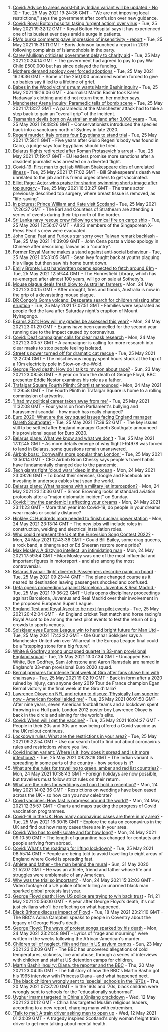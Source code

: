 1. [Covid: Advice to areas worst-hit by Indian variant will be updated - No 10](https://www.bbc.co.uk/news/uk-57246973) - Tue, 25 May 2021 19:24:36 GMT - "We are not imposing local restrictions," says the government after confusion over new guidance.
2. [Covid: Royal Bolton hospital taking 'urgent action' over virus](https://www.bbc.co.uk/news/uk-england-manchester-57242368) - Tue, 25 May 2021 19:32:12 GMT - Royal Bolton Hospital says it has experienced one of its busiest ever days amid a surge in patients.
3. [PM's burka comments gave impression of insensitivity - report](https://www.bbc.co.uk/news/uk-politics-57239483) - Tue, 25 May 2021 15:31:11 GMT - Boris Johnson launched a report in 2019 following complaints of Islamophobia in the party.
4. [Carey Mulligan criticises government delay to charity aid](https://www.bbc.co.uk/news/uk-57247477) - Tue, 25 May 2021 20:24:14 GMT - The government had agreed to pay to pay War Child £500,000 but has since delayed the funding.
5. [Mothers demand apology over forced adoptions](https://www.bbc.co.uk/news/uk-57231621) - Tue, 25 May 2021 16:19:36 GMT - Some of the 250,000 unmarried women forced to give up babies say it led to a lifetime of grief.
6. [Babes in the Wood victim's mum wants Martin Bashir inquiry](https://www.bbc.co.uk/news/uk-england-sussex-57242995) - Tue, 25 May 2021 19:16:06 GMT - Journalist Martin Bashir took Karen Hadaway's clothing and did not return them, her mother says.
7. [Manchester Arena Inquiry: Paramedic tells of bomb scene](https://www.bbc.co.uk/news/uk-england-manchester-57244695) - Tue, 25 May 2021 17:13:27 GMT - A paramedic at the Manchester attack had to take a step back to gain an "overall grip" of the incident.
8. [Tasmanian devils born on Australian mainland after 3,000 years](https://www.bbc.co.uk/news/world-australia-57249491) - Tue, 25 May 2021 19:48:26 GMT - Conservationists introduced the species back into a sanctuary north of Sydney in late 2020.
9. [Regeni murder: Italy orders four Egyptians to stand trial](https://www.bbc.co.uk/news/world-europe-57238620) - Tue, 25 May 2021 17:58:11 GMT - Five years after Giulio Regeni's body was found in Cairo, a judge says four Egyptians should be tried.
10. [Belarus flights redirected after Roman Protasevich's arrest](https://www.bbc.co.uk/news/world-europe-57239162) - Tue, 25 May 2021 17:19:47 GMT - EU leaders promise more sanctions after a dissident journalist was arrested on a diverted flight.
11. [Covid-19: First man to get jab William Shakespeare dies of unrelated illness](https://www.bbc.co.uk/news/uk-england-coventry-warwickshire-57234741) - Tue, 25 May 2021 17:17:02 GMT - Bill Shakespeare's death was unrelated to the jab and his friend urges others to get vaccinated.
12. [Elliot Page: Actor wins praise for sharing swimming shorts image after top surgery](https://www.bbc.co.uk/news/entertainment-arts-57239448) - Tue, 25 May 2021 16:33:27 GMT - The trans actor previously described top surgery, where breast tissue is removed, as "life-saving".
13. [In pictures: Prince William and Kate visit Scotland](https://www.bbc.co.uk/news/uk-scotland-57241340) - Tue, 25 May 2021 17:26:37 GMT - The Earl and Countess of Strathearn are attending a series of events during their trip north of the border.
14. [Sri Lanka navy rescue crew following chemical fire on cargo ship](https://www.bbc.co.uk/news/world-asia-57244173) - Tue, 25 May 2021 12:56:07 GMT - All 23 members of the Singaporean X-Press Pearl's crew were evacuated.
15. [John Cena: Fast and Furious star sorry over Taiwan remark backlash](https://www.bbc.co.uk/news/world-asia-57241053) - Tue, 25 May 2021 14:39:09 GMT - John Cena posts a video apology in Chinese after describing Taiwan as a "country".
16. [Former Royal Marine makes a stand against anti-social behaviour](https://www.bbc.co.uk/news/uk-england-tees-57233796) - Tue, 25 May 2021 05:31:05 GMT - Sean Ivey fought back at youths plaguing his village but then saw his home burnt down.
17. [Emily Brontë: Lost handwritten poems expected to fetch around £1m](https://www.bbc.co.uk/news/entertainment-arts-57242780) - Tue, 25 May 2021 12:59:44 GMT - The Honresfield Library, which has re-emerged after almost 100 years, will go on sale at Sotheby's.
18. [Mouse plague deals fresh blow to Australian farmers](https://www.bbc.co.uk/news/world-australia-57225103) - Mon, 24 May 2021 23:00:15 GMT - After drought, fires and floods, Australia is now in the grip of a devastating mouse plague.
19. [DR Congo's Goma volcano: Desperate search for children missing after eruption](https://www.bbc.co.uk/news/world-africa-57228666) - Tue, 25 May 2021 17:07:51 GMT - Families were separated as people fled the lava after Saturday night's eruption of Mount Nyiragongo.
20. [Exams 2021: How will my grades be assessed this year?](https://www.bbc.co.uk/news/education-57232414) - Mon, 24 May 2021 23:01:29 GMT - Exams have been cancelled for the second year running due to the impact caused by coronavirus.
21. [Covid: Deaf campaigner calls for clear mask research](https://www.bbc.co.uk/news/uk-england-norfolk-57180904) - Mon, 24 May 2021 23:00:57 GMT - A campaigner is calling for more research into clear masks to stop people feeling isolated.
22. [Street's power turned off for dramatic cat rescue](https://www.bbc.co.uk/news/uk-england-gloucestershire-57232141) - Tue, 25 May 2021 12:27:04 GMT - The mischievous moggy spent hours stuck at the top of a 10m electricity pole in Stow-on-the-Wold.
23. [George Floyd death: How do I talk to my son about race?](https://www.bbc.co.uk/news/world-us-canada-57205016) - Sun, 23 May 2021 23:08:58 GMT - A year on from the death of George Floyd, BBC presenter Eddie Nestor examines his role as a father.
24. [Trafalgar Square Fourth Plinth: Shortlist announced](https://www.bbc.co.uk/news/uk-england-london-57227332) - Mon, 24 May 2021 11:29:58 GMT - The Fourth Plinth in Trafalgar Square is home to a rolling commission of artworks.
25. ['I had my political career taken away from me'](https://www.bbc.co.uk/news/uk-politics-57226130) - Tue, 25 May 2021 11:32:08 GMT - Four years on from Parliament's bullying and harassment scandal - how much has really changed?
26. [Euro 2020: What are the key squad issues facing England manager Gareth Southgate?](https://www.bbc.co.uk/sport/football/57244587) - Tue, 25 May 2021 17:39:52 GMT - The key issues still to be settled after England manager Gareth Southgate announced his provisional squad for Euro 2020.
27. [Belarus plane: What we know and what we don't](https://www.bbc.co.uk/news/world-europe-57239521) - Tue, 25 May 2021 17:12:45 GMT - As more details emerge of why flight FR4978 was forced to land in Belarus, some questions remain unanswered.
28. [Airbnb boss: 'Cornwall's more popular than London'](https://www.bbc.co.uk/news/technology-57240212) - Tue, 25 May 2021 13:50:14 GMT - CEO Airbnb Brian Chesky says people's travel habits have fundamentally changed due to the pandemic.
29. [Tech giants fight 'cloud wars' deep in the ocean](https://www.bbc.co.uk/news/business-57070318) - Mon, 24 May 2021 23:09:26 GMT - To boost their services, Google and Facebook are investing in undersea cables that span the world.
30. [Belarus plane: What happens with a military jet interception?](https://www.bbc.co.uk/news/world-europe-57236086) - Mon, 24 May 2021 23:13:36 GMT - Simon Browning looks at standard aviation protocols after a "major diplomatic incident" on Sunday.
31. [Covid: How the pandemic is affecting your dreams](https://www.bbc.co.uk/news/world-56600288) - Mon, 24 May 2021 23:11:23 GMT - More than year into Covid-19, do people in your dreams wear masks or socially distance?
32. [Hinkley C: Hundreds more needed to finish nuclear power station](https://www.bbc.co.uk/news/uk-england-somerset-57227918) - Mon, 24 May 2021 23:13:14 GMT - The new jobs will include roles in construction, welding and electrical installation roles.
33. [Who could represent the UK at the Eurovision Song Contest 2022?](https://www.bbc.co.uk/news/entertainment-arts-57226754) - Mon, 24 May 2021 12:43:36 GMT - Could Bill Bailey, some drag queens, a rock band, a bhangra act or Ed Sheeran restore some pride?
34. [Max Mosley: A dizzying intellect; an intimidating man](https://www.bbc.co.uk/sport/formula1/57231465) - Mon, 24 May 2021 17:59:54 GMT - Max Mosley was one of the most influential and important figures in motorsport - and also among the most controversial.
35. [Belarus Ryanair flight diverted: Passengers describe panic on board](https://www.bbc.co.uk/news/world-europe-57180275) - Tue, 25 May 2021 09:23:44 GMT - The plane changed course as it neared its destination leaving passengers shocked and confused.
36. [Uefa opens proceedings against Barcelona, Juventus & Real Madrid ](https://www.bbc.co.uk/sport/football/57249562) - Tue, 25 May 2021 19:36:22 GMT - Uefa opens disciplinary proceedings against Barcelona, Juventus and Real Madrid over their involvement in the proposed European Super League.
37. [England Test and Royal Ascot to be next fan pilot events](https://www.bbc.co.uk/sport/57248574) - Tue, 25 May 2021 20:42:04 GMT - An England cricket Test match and horse racing's Royal Ascot to be among the next pilot events to test the return of big crowds to sports venues.
38. [Solskjaer eyes Europa League win to herald bright future for Man Utd](https://www.bbc.co.uk/sport/football/57224112) - Tue, 25 May 2021 17:42:22 GMT - Ole Gunnar Solskjaer says a Manchester United win over Villarreal in the Europa League final could be a "stepping stone for a big future".
39. [White & Godfrey among uncapped quartet in 33-man provisional England squad](https://www.bbc.co.uk/sport/football/57239842) - Tue, 25 May 2021 13:07:34 GMT - Uncapped Ben White, Ben Godfrey, Sam Johnstone and Aaron Ramsdale are named in England's 33-man provisional Euro 2020 squad.
40. [Bernal prepares for intense final week at Giro after fans chase him with chainsaws](https://www.bbc.co.uk/sport/cycling/57189490) - Tue, 25 May 2021 19:02:19 GMT - Back in form after a 2020 ruined by injury, can anyone deny 2019 Tour de France champion Egan Bernal victory in the final week at the Giro d'Italia?
41. [Lawrence Okoye on NFL and return to discus: 'Physically I am superior now - American football aided me'](https://www.bbc.co.uk/sport/athletics/57186877) - Tue, 25 May 2021 06:01:50 GMT - After nine years, seven American football teams and a lockdown spent throwing in a Hull park, London 2012 poster boy Lawrence Okoye is back in the circle and aiming for the world's elite.
42. [Covid: When will I get the vaccine?](https://www.bbc.co.uk/news/health-55045639) - Tue, 25 May 2021 16:04:27 GMT - People in their 20s and 30s are now being offered a Covid vaccine as the UK rollout continues.
43. [Lockdown rules: What are the restrictions in your area?](https://www.bbc.co.uk/news/uk-54373904) - Tue, 25 May 2021 09:22:54 GMT - Use our search tool to find out about coronavirus rules and restrictions where you live.
44. [Covid Indian variant: Where is it, how does it spread and is it more infectious?](https://www.bbc.co.uk/news/health-57157496) - Tue, 25 May 2021 09:28:19 GMT - The Indian variant is spreading in some parts of the country - how serious is it?
45. [What are the rules for travelling to green, amber and red list countries?](https://www.bbc.co.uk/news/explainers-52544307) - Mon, 24 May 2021 10:38:43 GMT - Foreign holidays are now possible, but travellers must follow strict rules on their return.
46. [What are the rules for weddings and can I hold a reception?](https://www.bbc.co.uk/news/explainers-52811509) - Mon, 24 May 2021 14:02:36 GMT - Restrictions on weddings have been eased across the UK - so how can you now celebrate?
47. [Covid vaccines: How fast is progress around the world?](https://www.bbc.co.uk/news/world-56237778) - Mon, 24 May 2021 12:35:57 GMT - Charts and maps tracking the progress of Covid vaccination programmes.
48. [Covid-19 in the UK: How many coronavirus cases are there in my area?](https://www.bbc.co.uk/news/uk-51768274) - Tue, 25 May 2021 16:30:15 GMT - Explore the data on coronavirus in the UK and find out how many cases there are in your area.
49. [Covid: Who has to self-isolate and for how long?](https://www.bbc.co.uk/news/explainers-54239922) - Mon, 24 May 2021 09:10:59 GMT - The length of quarantine has changed for contacts and people arriving from abroad.
50. [Covid: What's the roadmap for lifting lockdown?](https://www.bbc.co.uk/news/explainers-52530518) - Tue, 25 May 2021 08:55:14 GMT - People are being told to avoid travelling to eight areas of England where Covid is spreading fast.
51. [Athlete and father - the man behind the mural](https://www.bbc.co.uk/news/world-us-canada-52871936) - Sun, 31 May 2020 21:52:07 GMT - He was an athlete, friend and father whose life and struggles were emblematic of any American.
52. [Why was the trial so important?](https://www.bbc.co.uk/news/world-us-canada-56270334) - Mon, 24 May 2021 15:32:03 GMT - Video footage of a US police officer killing an unarmed black man sparked global protests last year.
53. [George Floyd death: How US police are trying to win back trust](https://www.bbc.co.uk/news/world-us-canada-57205015) - Fri, 21 May 2021 20:56:00 GMT - A year after George Floyd's death, it's not just civilians who'll be reflecting on what happened.
54. [Black Britons discuss impact of Floyd](https://www.bbc.co.uk/news/uk-57093888) - Tue, 18 May 2021 23:21:10 GMT - The BBC's Adina Campbell speaks to people in Coventry about the legacy of George Floyd's death.
55. [George Floyd: The wave of protest songs sparked by his death](https://www.bbc.co.uk/news/newsbeat-57233557) - Mon, 24 May 2021 23:21:48 GMT - Lyrics of "rage and mourning" were written in the weeks following the African-American's murder.
56. [Children tell of neglect, filth and fear in US asylum camps](https://www.bbc.co.uk/news/world-us-canada-57149721) - Sun, 23 May 2021 23:03:09 GMT - The BBC has uncovered allegations of cold temperatures, sickness, lice and abuse, through a series of interviews with children and staff at US detention camps for children.
57. [Martin Bashir inquiry: Diana, the reporter and the BBC](https://www.bbc.co.uk/news/uk-56680229) - Thu, 20 May 2021 23:04:35 GMT - The full story of how the BBC's Martin Bashir got his 1995 interview with Princess Diana - and what happened next.
58. [The black children wrongly sent to 'special' schools in the 1970s](https://www.bbc.co.uk/news/uk-57099654) - Thu, 20 May 2021 07:37:20 GMT - In the '60s and '70s, black children were wrongly sent to schools for the "educationally subnormal".
59. [Uyghur imams targeted in China's Xinjiang crackdown](https://www.bbc.co.uk/news/world-asia-china-56986057) - Wed, 12 May 2021 23:01:12 GMT - China has targeted Muslim religious leaders, according to a new report, charging many with extremism.
60. ['Talk to me': A train driver asking men to open up](https://www.bbc.co.uk/news/stories-57060971) - Wed, 12 May 2021 01:24:09 GMT - A tragedy inspired Scotland's only woman freight train driver to get men talking about mental health.
